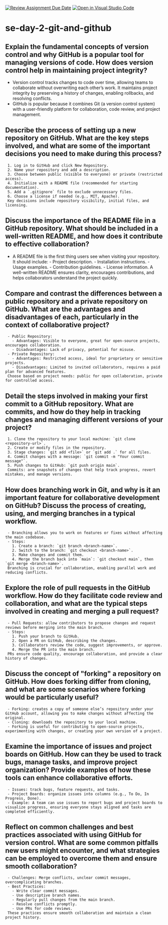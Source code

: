 [![Review Assignment Due Date](https://classroom.github.com/assets/deadline-readme-button-22041afd0340ce965d47ae6ef1cefeee28c7c493a6346c4f15d667ab976d596c.svg)](https://classroom.github.com/a/8wgCKhpZ)
[![Open in Visual Studio Code](https://classroom.github.com/assets/open-in-vscode-2e0aaae1b6195c2367325f4f02e2d04e9abb55f0b24a779b69b11b9e10269abc.svg)](https://classroom.github.com/online_ide?assignment_repo_id=18461806&assignment_repo_type=AssignmentRepo)
# se-day-2-git-and-github
## Explain the fundamental concepts of version control and why GitHub is a popular tool for managing versions of code. How does version control help in maintaining project integrity?
   - Version control tracks changes to code over time, allowing teams to collaborate without overwriting each other’s work. It maintains project integrity by preserving a history of changes, enabling rollbacks, and resolving conflicts.
   - GitHub is popular because it combines Git (a version control system) with a user-friendly platform for collaboration, code review, and project management.


## Describe the process of setting up a new repository on GitHub. What are the key steps involved, and what are some of the important decisions you need to make during this process?

     1. Log in to GitHub and click New Repository.
     2. Name your repository and add a description.
     3. Choose between public (visible to everyone) or private (restricted access).
     4. Initialize with a README file (recommended for starting documentation).
     5. Add a `.gitignore` file to exclude unnecessary files.
     6. Choose a license if needed (e.g., MIT, Apache).
     Key decisions include repository visibility, initial files, and licensing.



## Discuss the importance of the README file in a GitHub repository. What should be included in a well-written README, and how does it contribute to effective collaboration?

   -  A README file is the first thing users see when visiting your repository. It should include:
     - Project description.
     - Installation instructions.
     - Usage examples.
     - Contribution guidelines.
     - License information.
     A well-written README ensures clarity, encourages contributions, and helps collaborators understand the project quickly.



## Compare and contrast the differences between a public repository and a private repository on GitHub. What are the advantages and disadvantages of each, particularly in the context of collaborative project?

     - Public Repository:
       - Advantages: Visible to everyone, great for open-source projects, encourages collaboration.
       - Disadvantages: Lack of privacy, potential for misuse.
     - Private Repository:
       - Advantages: Restricted access, ideal for proprietary or sensitive projects.
       - Disadvantages: Limited to invited collaborators, requires a paid plan for advanced features.
     Choose based on project needs: public for open collaboration, private for controlled access.



## Detail the steps involved in making your first commit to a GitHub repository. What are commits, and how do they help in tracking changes and managing different versions of your project?

     1. Clone the repository to your local machine: `git clone <repository-url>`.
     2. Create or modify files in the repository.
     3. Stage changes: `git add <file>` or `git add .` for all files.
     4. Commit changes with a message: `git commit -m "Your commit message"`.
     5. Push changes to GitHub: `git push origin main`.
     Commits: are snapshots of changes that help track progress, revert mistakes, and manage versions.



## How does branching work in Git, and why is it an important feature for collaborative development on GitHub? Discuss the process of creating, using, and merging branches in a typical workflow.

     - Branching allows you to work on features or fixes without affecting the main codebase.
     - Steps:
       1. Create a branch: `git branch <branch-name>`.
       2. Switch to the branch: `git checkout <branch-name>`.
       3. Make changes and commit them.
       4. Merge the branch back into `main`: `git checkout main`, then `git merge <branch-name>`.
     Branching is crucial for collaboration, enabling parallel work and reducing conflicts.



## Explore the role of pull requests in the GitHub workflow. How do they facilitate code review and collaboration, and what are the typical steps involved in creating and merging a pull request?

     - Pull Requests: allow contributors to propose changes and request reviews before merging into the main branch.
     - Steps:
       1. Push your branch to GitHub.
       2. Open a PR on GitHub, describing the changes.
       3. Collaborators review the code, suggest improvements, or approve.
       4. Merge the PR into the main branch.
     PRs ensure code quality, encourage collaboration, and provide a clear history of changes.



## Discuss the concept of "forking" a repository on GitHub. How does forking differ from cloning, and what are some scenarios where forking would be particularly useful?

     - Forking: creates a copy of someone else’s repository under your GitHub account, allowing you to make changes without affecting the original.
     - Cloning: downloads the repository to your local machine.
     - Forking is useful for contributing to open-source projects, experimenting with changes, or creating your own version of a project.



## Examine the importance of issues and project boards on GitHub. How can they be used to track bugs, manage tasks, and improve project organization? Provide examples of how these tools can enhance collaborative efforts.

     - Issues: track bugs, feature requests, and tasks.
     - Project Boards: organize issues into columns (e.g., To Do, In Progress, Done).
     - Example: A team can use issues to report bugs and project boards to visualize progress, ensuring everyone stays aligned and tasks are completed efficiently.



## Reflect on common challenges and best practices associated with using GitHub for version control. What are some common pitfalls new users might encounter, and what strategies can be employed to overcome them and ensure smooth collaboration?
   
     - Challenges: Merge conflicts, unclear commit messages, overcomplicating branches.
     - Best Practices:
       - Write clear commit messages.
       - Use descriptive branch names.
       - Regularly pull changes from the main branch.
       - Resolve conflicts promptly.
       - Use PRs for code reviews.
     These practices ensure smooth collaboration and maintain a clean project history.

